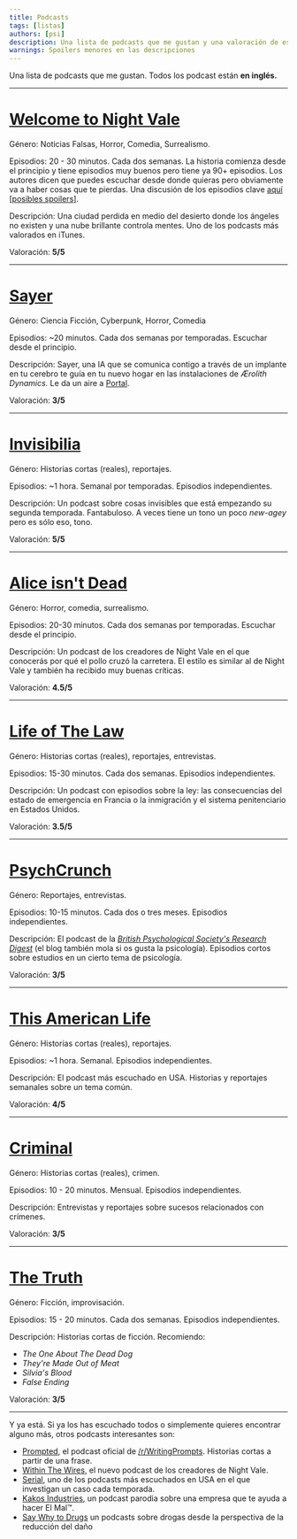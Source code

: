 ```yaml
---
title: Podcasts
tags: [listas]
authors: [psi]
description: Una lista de podcasts que me gustan y una valoración de estos.
warnings: Spoilers menores en las descripciones
---
```


Una lista de podcasts que me gustan. Todos los podcast están **en inglés.**

****

# [**Welcome to Night Vale**](http://www.welcometonightvale.com)

<span class="message">Género:</span> Noticias Falsas, Horror, Comedia, Surrealismo.

<span class="message">Episodios:</span> 20 - 30 minutos. Cada dos semanas. La historia comienza desde el principio y tiene episodios muy buenos pero tiene ya 90+ episodios. Los autores dicen que puedes escuchar desde donde quieras pero obviamente va a haber cosas que te pierdas. Una discusión de los episodios clave [aquí [posibles spoilers]](https://www.reddit.com/r/nightvale/comments/3ujhj6/).

<span class="message">Descripción:</span> Una ciudad perdida en medio del desierto donde los
ángeles no existen y una nube brillante controla mentes.
Uno de los podcasts más valorados en iTunes.

<span class="message">Valoración:</span> **5/5**

****

# [**Sayer**](http://geeklyinc.com/category/sayer/)

<span class="message">Género:</span> Ciencia Ficción, Cyberpunk, Horror, Comedia

<span class="message">Episodios:</span> ~20 minutos. Cada dos semanas por temporadas. Escuchar desde el principio.

<span class="message">Descripción:</span> Sayer, una IA que se comunica contigo a través de un
implante en tu cerebro te guía en tu nuevo hogar en las instalaciones de
*Ærolith Dynamics.* Le da un aire a [Portal](http://www.thinkwithportals.com/).

<span class="message">Valoración:</span> **3/5**

****

# [Invisibilia](http://www.npr.org/podcasts/510307/invisibilia)
<span class="message">Género:</span> Historias cortas (reales), reportajes.

<span class="message">Episodios:</span> ~1 hora. Semanal por temporadas. Episodios independientes.

<span class="message">Descripción:</span> Un podcast sobre cosas invisibles que está empezando su segunda temporada. Fantabuloso. A veces tiene un tono un poco *new-agey* pero es sólo eso, tono.

<span class="message">Valoración:</span> **5/5**

****

# [Alice isn't Dead](http://aliceisntdead.libsyn.com)
<span class="message">Género:</span> Horror, comedia, surrealismo.

<span class="message">Episodios:</span> 20-30 minutos. Cada dos semanas por temporadas. Escuchar desde el principio.

<span class="message">Descripción:</span> Un podcast de los creadores de Night Vale en el que conocerás por qué el pollo cruzó la carretera. El estilo es similar al de Night Vale y también ha recibido muy buenas críticas.

<span class="message">Valoración:</span> **4.5/5**

****

# [Life of The Law](http://www.lifeofthelaw.org)
<span class="message">Género:</span> Historias cortas (reales), reportajes, entrevistas.

<span class="message">Episodios:</span> 15-30 minutos. Cada dos semanas. Episodios independientes.

<span class="message">Descripción:</span> Un podcast con episodios sobre la ley: las consecuencias del estado de emergencia en Francia o la inmigración y el sistema penitenciario en Estados Unidos.

<span class="message">Valoración:</span> **3.5/5**

****

# [PsychCrunch](https://digest.bps.org.uk/podcast/)
<span class="message">Género:</span> Reportajes, entrevistas.

<span class="message">Episodios:</span> 10-15 minutos. Cada dos o tres meses. Episodios independientes.

<span class="message">Descripción:</span> El podcast de la [*British Psychological Society's Research Digest*](http://digest.bps.org.uk) (el blog también mola si os gusta la psicología). Episodios cortos sobre estudios en un cierto tema de psicología.

<span class="message">Valoración:</span> **3/5**

****

# [**This American Life**](http://www.thisamericanlife.org/)

<span class="message">Género:</span> Historias cortas (reales), reportajes.

<span class="message">Episodios:</span> ~1 hora. Semanal. Episodios independientes.

<span class="message">Descripción:</span> El podcast más escuchado en USA. Historias y reportajes
semanales sobre un tema común.

<span class="message">Valoración:</span> **4/5**

****

# [**Criminal**](http://thisiscriminal.com/)

<span class="message">Género:</span> Historias cortas (reales), crimen.

<span class="message">Episodios:</span> 10 - 20 minutos. Mensual. Episodios independientes.

<span class="message">Descripción:</span> Entrevistas y reportajes sobre sucesos relacionados con
crímenes.

<span class="message">Valoración:</span> **3/5**

****

# [**The Truth**](http://www.thetruthpodcast.com/)

<span class="message">Género:</span> Ficción, improvisación.

<span class="message">Episodios:</span> 15 - 20 minutos. Cada dos semanas. Episodios independientes.

<span class="message">Descripción:</span> Historias cortas de ficción.
Recomiendo:

- *The One About The Dead Dog*
- *They're Made Out of Meat*
- *Silvia's Blood*
- *False Ending*

<span class="message">Valoración:</span> **3/5**

****

Y ya está. Si ya los has escuchado todos o simplemente quieres encontrar alguno
más, otros podcasts interesantes son: 

- [Prompted](https://www.reddit.com/r/Prompted), el podcast oficial de [/r/WritingPrompts](https://www.reddit.com/r/WritingPrompts). Historias cortas a partir de una frase.
- [Within The Wires](http://www.nightvalepresents.com/withinthewires), el nuevo podcast de los creadores de Night Vale.
- [Serial](http://serialpodcast.org/), uno de los podcasts más escuchados en USA en el que investigan un caso cada temporada.
- [Kakos Industries](http://www.kakosindustries.com/), un podcast parodia sobre una empresa que te ayuda a hacer El Mal™.
- [Say Why to Drugs](https://www.acast.com/saywhytodrugs/) un podcasts sobre drogas desde la perspectiva de la reducción del daño
